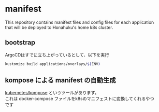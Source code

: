 # manifest
This repository contains manifest files and config files for each application that will be deployed to Honahuku's home k8s cluster.

## bootstrap
ArgoCDはすでに立ち上がっているとして、以下を実行  
```bash
kustomize build applications/overlays/$(ENV)
```

## kompose による manifest の自動生成
[kubernetes/kompose](https://github.com/kubernetes/kompose) というツールがあります。  
これは docker-compose ファイルをk8sのマニフェストに変換してくれるやつです  
